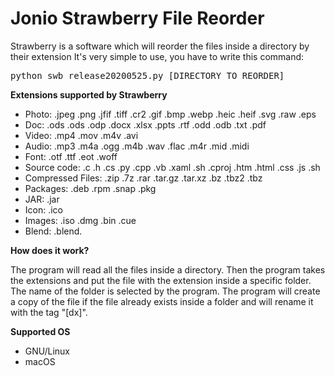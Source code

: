 # Jonio Strawberry File Reorder

Strawberry is a software which will reorder the files inside a directory by their extension
It's very simple to use, you have to write this command:

<pre>python swb_release20200525.py [DIRECTORY TO REORDER]</pre>

<b>Extensions supported by Strawberry</b>

<ul>
  <li>Photo: .jpeg .png .jfif .tiff .cr2 .gif .bmp .webp .heic .heif .svg .raw .eps</li>
    <li>Doc: .ods .ods .odp .docx .xlsx .ppts .rtf .odd .odb .txt .pdf</li>
    <li>Video: .mp4 .mov .m4v .avi </li>
    <li>Audio: .mp3 .m4a .ogg .m4b .wav .flac .m4r .mid .midi</li>
  <li>Font: .otf .ttf .eot .woff</li>
  <li>Source code: .c .h .cs .py .cpp .vb .xaml .sh .cproj .htm .html .css .js .sh</li>
  <li>Compressed Files: .zip .7z .rar .tar.gz .tar.xz .bz .tbz2 .tbz</li>
  <li>Packages: .deb .rpm .snap .pkg</li>
  <li>JAR: .jar</li>
  <li>Icon: .ico</li>
  <li>Images: .iso .dmg .bin .cue</li>
  <li>Blend: .blend. </li>
</ul>

<b>How does it work?</b>
<p>The program will read all the files inside a directory. Then the program takes the extensions and put the file with the extension inside a specific folder. The name of the folder is selected by the program.
The program will create a copy of the file if the file already exists inside a folder and will rename it with the tag "[dx]".
</p>
<b>Supported OS</b>

<ul>
  <li>GNU/Linux</li>
  <li>macOS</li>
</ul>  
